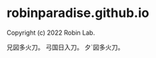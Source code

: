 robinparadise.github.io
=======================
Copyright (c) 2022 Robin Lab.


兄図多火刀。
弓国日入刀。
夕`図多火刀。